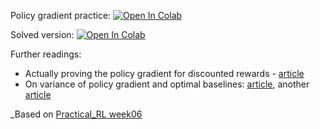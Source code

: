 Policy gradient practice:
[![Open In Colab](https://colab.research.google.com/assets/colab-badge.svg)](https://colab.research.google.com/github/girafe-ai/ml-mipt/blob/22f_binpord/week1_10_Reinforce/practice_reinforce.ipynb)

Solved version:
[![Open In Colab](https://colab.research.google.com/assets/colab-badge.svg)](https://colab.research.google.com/github/girafe-ai/ml-mipt/blob/22f_binpord/week1_10_Reinforce/practice_reinforce_solved.ipynb)

Further readings:

- Actually proving the policy gradient for discounted rewards -
  [article](https://papers.nips.cc/paper/1713-policy-gradient-methods-for-reinforcement-learning-with-function-approximation.pdf)
- On variance of policy gradient and optimal baselines:
  [article](https://papers.nips.cc/paper/4264-analysis-and-improvement-of-policy-gradient-estimation.pdf),
  another [article](https://arxiv.org/pdf/1301.2315.pdf)

\_Based on
[Practical_RL week06](https://github.com/yandexdataschool/Practical_RL/tree/master/week06_policy_based)
